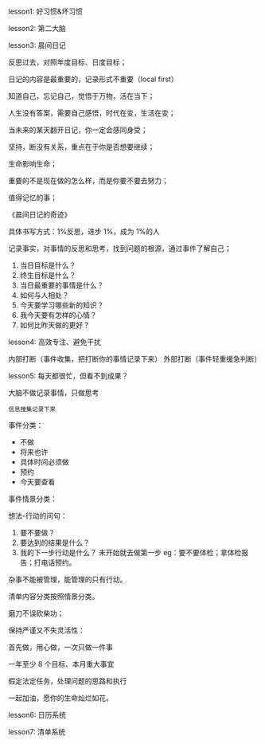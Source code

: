 #

lesson1: 好习惯&坏习惯

lesson2: 第二大脑

lesson3: 晨间日记

反思过去，对照年度目标、日度目标；

日记的内容是最重要的，记录形式不重要（local first）

知道自己，忘记自己，觉悟于万物，活在当下；

人生没有答案，需要自己感悟，时代在变，生活在变；

当未来的某天翻开日记，你一定会感同身受；

坚持，断没有关系，重点在于你是否想要继续；

生命影响生命；

重要的不是现在做的怎么样，而是你要不要去努力；

值得记忆的事；

《晨间日记的奇迹》

具体书写方式：1%反思，进步 1%，成为 1%的人

记录事实，对事情的反思和思考，找到问题的根源，通过事件了解自己；

1. 当日目标是什么？
2. 终生目标是什么？
3. 当日最重要的事情是什么？
4. 如何与人相处？
5. 今天要学习哪些新的知识？
6. 我今天要有怎样的心情？
7. 如何比昨天做的更好？

lesson4: 高效专注、避免干扰

内部打断（事件收集，把打断你的事情记录下来）
外部打断（事件轻重缓急判断）

lesson5: 每天都很忙，但看不到成果？

大脑不做记录事情，只做思考

    信息搜集记录下来

事件分类：

- 不做
- 将来也许
- 具体时间必须做
- 预约
- 今天要查看

事件情景分类：

想法-行动的问句：

1. 要不要做？
2. 要达到的结果是什么？
3. 我的下一步行动是什么？
   未开始就去做第一步
   eg：要不要体检；拿体检报告；打电话预约。

杂事不能被管理，能管理的只有行动。

清单内容分类按照情景分类。

磨刀不误砍柴功；

保持严谨又不失灵活性：

首先做，用心做，一次只做一件事

一年至少 8 个目标、本月重大事宜

假定法定任务，处理问题的思路和执行

一起加油，愿你的生命灿烂如花。

lesson6: 日历系统

lesson7: 清单系统
